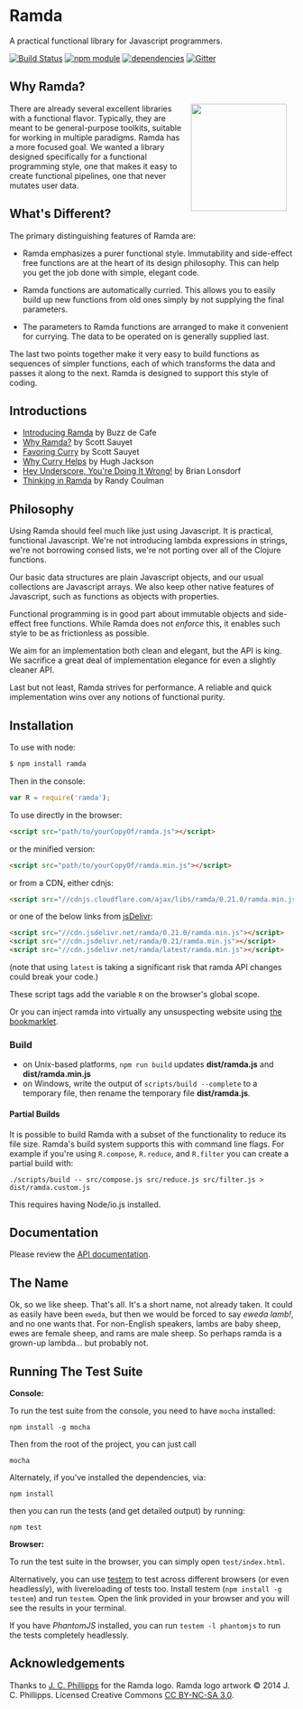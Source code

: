 Ramda
=============

A practical functional library for Javascript programmers.

[![Build Status](https://travis-ci.org/ramda/ramda.svg?branch=master)](https://travis-ci.org/ramda/ramda)
[![npm module](https://badge.fury.io/js/ramda.svg)](https://www.npmjs.org/package/ramda)
[![dependencies](https://david-dm.org/ramda/ramda.svg)](https://david-dm.org/ramda/ramda)
[![Gitter](https://badges.gitter.im/Join_Chat.svg)](https://gitter.im/ramda/ramda?utm_source=badge&utm_medium=badge&utm_campaign=pr-badge&utm_content=badge)


Why Ramda?
----------

<img src="http://ramda.jcphillipps.com/logo/ramdaFilled_200x235.png" 
     width="170" height="190" align="right" hspace="12" />

There are already several excellent libraries with a functional flavor. Typically, they are meant to be general-purpose toolkits, suitable for working in multiple paradigms. Ramda has a more focused goal. We wanted a library designed specifically for a functional programming style, one that makes it easy to create functional pipelines, one that never mutates user data. 


What's Different?
-----------------

The primary distinguishing features of Ramda are:

* Ramda emphasizes a purer functional style. Immutability and side-effect free functions 
  are at the heart of its design philosophy. This can help you get the job done with simple, 
  elegant code.

* Ramda functions are automatically curried. This allows you to easily build up new functions 
  from old ones simply by not supplying the final parameters.

* The parameters to Ramda functions are arranged to make it convenient for currying. The data 
  to be operated on is generally supplied last.

The last two points together make it very easy to build functions as sequences of simpler functions, each of which transforms the data and passes it along to the next. Ramda is designed to support this style of coding.


Introductions
-------------

* [Introducing Ramda](http://buzzdecafe.github.io/code/2014/05/16/introducing-ramda) by Buzz de Cafe
* [Why Ramda?](http://fr.umio.us/why-ramda/) by Scott Sauyet
* [Favoring Curry](http://fr.umio.us/favoring-curry/) by Scott Sauyet
* [Why Curry Helps](https://web.archive.org/web/20140714014530/http://hughfdjackson.com/javascript/why-curry-helps) by Hugh Jackson
* [Hey Underscore, You're Doing It Wrong!](https://www.youtube.com/watch?v=m3svKOdZijA&app=desktop) by Brian Lonsdorf
* [Thinking in Ramda](http://randycoulman.com/blog/categories/thinking-in-ramda) by Randy Coulman


Philosophy
----------
Using Ramda should feel much like just using Javascript.
It is practical, functional Javascript. We're not introducing
lambda expressions in strings, we're not borrowing consed 
lists, we're not porting over all of the Clojure functions.

Our basic data structures are plain Javascript objects, and our
usual collections are Javascript arrays. We also keep other
native features of Javascript, such as functions as objects
with properties.

Functional programming is in good part about immutable objects and 
side-effect free functions. While Ramda does not *enforce* this, it
enables such style to be as frictionless as possible.

We aim for an implementation both clean and elegant, but the API is king.
We sacrifice a great deal of implementation elegance for even a slightly
cleaner API.

Last but not least, Ramda strives for performance. A reliable and quick
implementation wins over any notions of functional purity.

Installation
------------

To use with node:

```bash
$ npm install ramda
```

Then in the console:

```javascript
var R = require('ramda');
```

To use directly in the browser:

```html
<script src="path/to/yourCopyOf/ramda.js"></script>
```

or the minified version:

```html
<script src="path/to/yourCopyOf/ramda.min.js"></script>
```

or from a CDN, either cdnjs:

```html
<script src="//cdnjs.cloudflare.com/ajax/libs/ramda/0.21.0/ramda.min.js"></script>
```

or one of the below links from [jsDelivr](http://jsdelivr.com):

```html
<script src="//cdn.jsdelivr.net/ramda/0.21.0/ramda.min.js"></script>
<script src="//cdn.jsdelivr.net/ramda/0.21/ramda.min.js"></script>
<script src="//cdn.jsdelivr.net/ramda/latest/ramda.min.js"></script>
```

(note that using `latest` is taking a significant risk that ramda API changes could break your code.)

These script tags add the variable `R` on the browser's global scope.

Or you can inject ramda into virtually any unsuspecting website using [the bookmarklet](BOOKMARKLET.md).

### Build

* on Unix-based platforms, `npm run build` updates __dist/ramda.js__ and __dist/ramda.min.js__
* on Windows, write the output of `scripts/build --complete` to a temporary file, then rename the temporary file __dist/ramda.js__.

#### Partial Builds

It is possible to build Ramda with a subset of the functionality to reduce its file size. Ramda's build system supports this with command line flags. For example if you're using `R.compose`, `R.reduce`, and `R.filter` you can create a partial build with:

    ./scripts/build -- src/compose.js src/reduce.js src/filter.js > dist/ramda.custom.js

This requires having Node/io.js installed. 

Documentation
-------------

Please review the [API documentation](http://ramdajs.com/docs/).

The Name
--------

Ok, so we like sheep.  That's all.  It's a short name, not already 
taken.  It could as easily have been `eweda`, but then we would be 
forced to say _eweda lamb!_, and no one wants that.  For non-English 
speakers, lambs are baby sheep, ewes are female sheep, and rams are male 
sheep.  So perhaps ramda is a grown-up lambda... but probably not.




Running The Test Suite
----------------------

**Console:**

To run the test suite from the console, you need to have `mocha` installed:

    npm install -g mocha

Then from the root of the project, you can just call

    mocha

Alternately, if you've installed the dependencies, via:

    npm install

then you can run the tests (and get detailed output) by running:

    npm test

**Browser:**

To run the test suite in the browser, you can simply open `test/index.html`.

Alternatively, you can use [testem](https://github.com/airportyh/testem) to
test across different browsers (or even headlessly), with livereloading of
tests too. Install testem (`npm install -g testem`) and run `testem`. Open the
link provided in your browser and you will see the results in your terminal.

If you have _PhantomJS_ installed, you can run `testem -l phantomjs` to run the
tests completely headlessly.




Acknowledgements
-----------------

Thanks to [J. C. Phillipps](http://www.jcphillipps.com) for the Ramda logo.
Ramda logo artwork &copy; 2014 J. C. Phillipps. Licensed Creative Commons 
[CC BY-NC-SA 3.0](http://creativecommons.org/licenses/by-nc-sa/3.0/).
